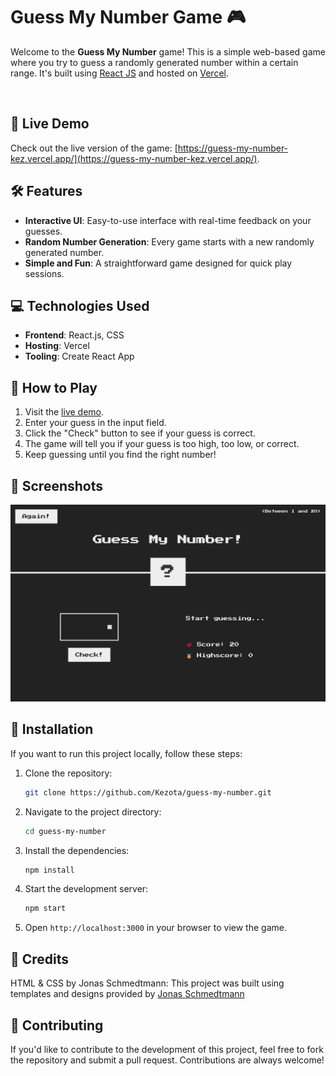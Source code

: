 # Guess My Number Game 🎮

Welcome to the **Guess My Number** game! This is a simple web-based game where you try to guess a randomly generated number within a certain range. It's built using [React JS](https://create-react-app.dev/) and hosted on [Vercel](https://vercel.com/).

<br>

## 🚀 Live Demo

Check out the live version of the game:
[https://guess-my-number-kez.vercel.app/](https://guess-my-number-kez.vercel.app/).

## 🛠️ Features

- **Interactive UI**: Easy-to-use interface with real-time feedback on your guesses.
- **Random Number Generation**: Every game starts with a new randomly generated number.
- **Simple and Fun**: A straightforward game designed for quick play sessions.

## 💻 Technologies Used

- **Frontend**: React.js, CSS
- **Hosting**: Vercel
- **Tooling**: Create React App

## 🎯 How to Play

1. Visit the [live demo](https://guess-my-number-kez.vercel.app/).
2. Enter your guess in the input field.
3. Click the "Check" button to see if your guess is correct.
4. The game will tell you if your guess is too high, too low, or correct.
5. Keep guessing until you find the right number!

## 📸 Screenshots

![Screenshot of the game](public/screenshot.png)

## 🔧 Installation

If you want to run this project locally, follow these steps:

1. Clone the repository:
   ```bash
   git clone https://github.com/Kezota/guess-my-number.git
   ```
2. Navigate to the project directory:
   ```bash
   cd guess-my-number
   ```
3. Install the dependencies:
   ```bash
   npm install
   ```
4. Start the development server:
   ```bash
   npm start
   ```
5. Open `http://localhost:3000` in your browser to view the game.

## 👏 Credits

HTML & CSS by Jonas Schmedtmann: This project was built using templates and designs provided by [Jonas Schmedtmann](https://github.com/jonasschmedtmann)

## 🤝 Contributing

If you'd like to contribute to the development of this project, feel free to fork the repository and submit a pull request. Contributions are always welcome!

